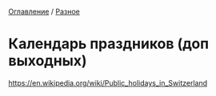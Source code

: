 [Оглавление](/README.md) / [Разное](/inbox/Разное.md)

# Календарь праздников (доп выходных)
https://en.wikipedia.org/wiki/Public_holidays_in_Switzerland